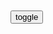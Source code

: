 ```note
```

<table id="tbc" style="white-space: pre-wrap">
</table>
<button onclick="toggleb()">toggle</button>
<pre id="prr" style="display: none">
<!-- 🍅<br>　<hr>🍑 -->

1830年12月10-艾米莉·狄金森
https://zh.wikipedia.org/wiki/%E5%9F%83%E7%B1%B3%E8%8E%89%C2%B7%E7%8B%84%E6%9B%B4%E7%94%9F

艾米莉·伊丽莎白·狄金森（英语：Emily Elizabeth Dickinson，又译艾弥莉‧狄瑾荪或埃米莉·狄更生，－1886年5月15

https://upload.wikimedia.org/wikipedia/commons/thumb/5/56/Black-white_photograph_of_Emily_Dickinson2.png/835px-Black-white_photograph_of_Emily_Dickinson2.png

艾弥莉·迪更生
https://zh.wikiquote.org/wiki/%E8%89%BE%E5%BD%8C%E8%8E%89%C2%B7%E8%BF%AA%E6%9B%B4%E7%94%9F

没有一艘大帆船像一卷书，能将我们送到最遥远的异乡；也没有任何骏马像一页奔腾跳跃的诗篇，能载着我们奔驰向辽阔的新世界；最贫穷的人们也能尽情翱游，而不会被逼索旅行费。

如果我不曾见过太阳，我本可以忍受黑暗。

如果我能让一颗心不再疼痛，我就没有白活这一生。

因为我不能停下来等死神，所以他温柔地停下来等我。

如果你能在秋天到来，我会把夏天掸掉。半含轻蔑，半含微笑，像管家妇女把苍蝇赶跑。

我们脆弱的感官，承受不了真理过分华美的宏伟。

就像雷声中惶恐不安的孩子，需要温和安慰的话语，真理的光也只能慢慢地透射，否则人人都会失明。

等待一小时，太久。如果爱，恰好在那之后。等一万年，不长。

烟雾与光，人与虚幻，我与世界。请记住，我曾经来过。

希望长有翅膀，栖于心灵之上，吟唱曲调，无需言表，天音袅袅，始终环绕。

看她是一幅图画，听她是一曲乐音，懂她是一种放纵，就像六月一样天真，不懂她是—种折磨。

外国诗歌｜艾米莉·狄金森诗歌精选六首
https://baijiahao.baidu.com/s?id=1689370731492985454&wfr=spider&for=pc

王冠——坠落——总督——投降——
静如齑粉——在雪的圆盘

<!-- 🍅<br>　<hr>🍑 -->
</pre>

```tip
```

<script src="https://cdn.jsdelivr.net/npm/jquery@3.5.1/dist/jquery.min.js"></script>

<link rel="stylesheet" href="https://cdn.jsdelivr.net/gh/fancyapps/fancybox@3.5.7/dist/jquery.fancybox.min.css" />
<script src="https://cdn.jsdelivr.net/gh/fancyapps/fancybox@3.5.7/dist/jquery.fancybox.min.js"></script>

<script type="text/javascript">

setTimeout(function(){
  tbc.innerHTML = parseURL(prr.innerHTML);
},0);

var __urlRegex = /(\b(https?|ftp|file):\/\/[-A-Z0-9+&@#\/%?=~_|!:,.;]*[-A-Z0-9+&@#\/%=~_|])/ig;
var __imgRegex = /\.(?:jpe?g|gif|png)$/i;

function parseURL($string){

    var exp = __urlRegex;
    return $string.replace(exp,function(match){
            __imgRegex.lastIndex=0;
            if(__imgRegex.test(match)){
                return '<a data-fancybox="gallery" href="' + match.replace("/p=700", "")
                 + '"><img src="' + match.replace("/p=700", "")+'" width="64"></a>';
            }
            else{
                return '<a href="' + match + '" target="_blank">' + match + '</a>';
            }
        }
    );
}

function toggleb() {
  var x = document.getElementById("prr");
  if (x.style.display === "none") {
    x.style.display = "";
  } else {
    x.style.display = "none";
  }
}

</script>

